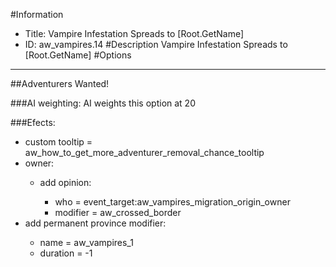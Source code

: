 #Information
 - Title: Vampire Infestation Spreads to [Root.GetName]
 - ID: aw_vampires.14
#Description
Vampire Infestation Spreads to [Root.GetName]
#Options

___
##Adventurers Wanted!

###AI weighting:
AI weights this option at 20


###Efects:<ul><li>custom tooltip = aw_how_to_get_more_adventurer_removal_chance_tooltip</li><li>owner:</li><ul><li>add opinion:</li><ul><li>who = event_target:aw_vampires_migration_origin_owner</li><li>modifier = aw_crossed_border</li></ul></ul><li>add permanent province modifier:</li><ul><li>name = aw_vampires_1</li><li>duration = -1</li></ul></ul>
